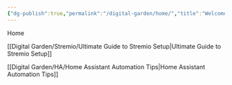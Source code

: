 ```yaml
---
{"dg-publish":true,"permalink":"/digital-garden/home/","title":"Welcome to My Digital Garden","tags":["gardenEntry"]}
---
```


Home

[[Digital Garden/Stremio/Ultimate Guide to Stremio Setup\|Ultimate Guide to Stremio Setup]]

[[Digital Garden/HA/Home Assistant Automation Tips\|Home Assistant Automation Tips]]